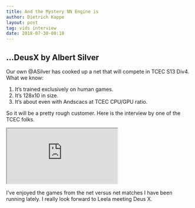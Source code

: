 ```yaml
---
title: And the Mystery NN Engine is
author: Dietrich Kappe
layout: post
tag: vids interview
date: 2018-07-30-00:10
---
```

## ...DeusX by Albert Silver

Our own @ASilver has cooked up a net that will compete in TCEC S13 Div4. What we know:

1. It’s trained exclusively on human games.
2. It’s 128x10 in size.
3. It’s about even with Andscacs at TCEC CPU/GPU ratio.

So it will be a pretty rough customer. Here is the interview by one of the TCEC folks.

<iframe width=“600” height=“450”
src="https://www.youtube.com/embed/CpjvvcfbdR4">
</iframe>

I’ve enjoyed the games from the net versus net matches I have been running lately. I really look forward to Leela meeting Deus X.

